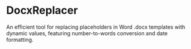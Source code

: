 # DocxReplacer
An efficient tool for replacing placeholders in Word .docx templates with dynamic values, featuring number-to-words conversion and date formatting.
